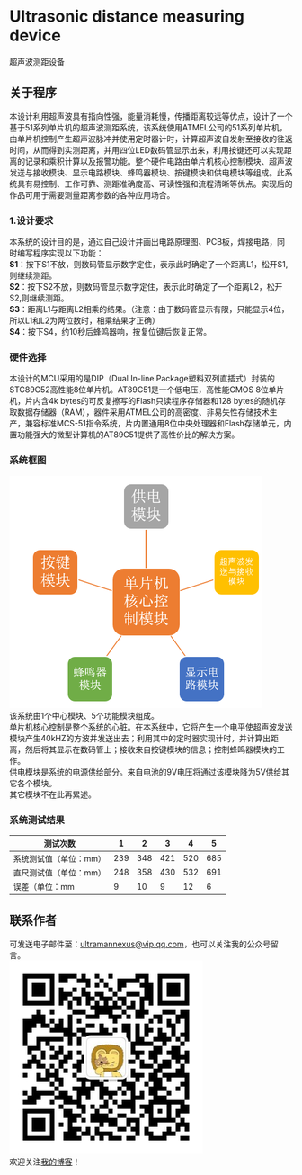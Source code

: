 # Ultrasonic distance measuring device 
超声波测距设备
## 关于程序
本设计利用超声波具有指向性强，能量消耗慢，传播距离较远等优点，设计了一个基于51系列单片机的超声波测距系统，该系统使用ATMEL公司的51系列单片机，由单片机控制产生超声波脉冲并使用定时器计时，计算超声波自发射至接收的往返时间，从而得到实测距离，并用四位LED数码管显示出来，利用按键还可以实现距离的记录和乘积计算以及报警功能。整个硬件电路由单片机核心控制模块、超声波发送与接收模块、显示电路模块、蜂鸣器模块、按键模块和供电模块等组成。此系统具有易控制、工作可靠、测距准确度高、可读性强和流程清晰等优点。实现后的作品可用于需要测量距离参数的各种应用场合。
### 1.设计要求<br>  
本系统的设计目的是，通过自己设计并画出电路原理图、PCB板，焊接电路，同时编写程序实现以下功能：<br>
**S1**：按下S1不放，则数码管显示数字定住，表示此时确定了一个距离L1，松开S1,则继续测距。<br>
**S2**：按下S2不放，则数码管显示数字定住，表示此时确定了一个距离L2，松开S2,则继续测距。<br>
**S3**：距离L1与距离L2相乘的结果。（注意：由于数码管显示有限，只能显示4位，所以L1和L2为两位数时，相乘结果才正确）<br>
**S4**：按下S4，约10秒后蜂鸣器响，按复位键后恢复正常。<br>

### 硬件选择<br>  
本设计的MCU采用的是DIP（Dual In-line Package塑料双列直插式）封装的STC89C52高性能8位单片机。AT89C51是一个低电压，高性能CMOS 8位单片机，片内含4k bytes的可反复擦写的Flash只读程序存储器和128 bytes的随机存取数据存储器（RAM），器件采用ATMEL公司的高密度、非易失性存储技术生产，兼容标准MCS-51指令系统，片内置通用8位中央处理器和Flash存储单元，内置功能强大的微型计算机的AT89C51提供了高性价比的解决方案。
### 系统框图
![](https://raw.githubusercontent.com/dqhplhzz2008/UDMD/master/zongkuangtu.png)<br>
该系统由1个中心模块、5个功能模块组成。<br>
单片机核心控制是整个系统的心脏。在本系统中，它将产生一个电平使超声波发送模块产生40kHZ的方波并发送出去；利用其中的定时器实现计时，并计算出距离，然后将其显示在数码管上；接收来自按键模块的信息；控制蜂鸣器模块的工作。<br>
供电模块是系统的电源供给部分。来自电池的9V电压将通过该模块降为5V供给其它各个模块。<br>
其它模块不在此再累述。<br>
### 系统测试结果
|测试次数|1|2|3|4|5|
| ---------- | -----------|---------- | -----------| ---------- | -----------|
|系统测试值（单位：mm）|239|348|421|520|685|
|直尺测试值（单位：mm）|248|358|430|532|691|
|误差（单位：mm|9|10|9|12|6|

## 联系作者
可发送电子邮件至：ultramannexus@vip.qq.com，也可以关注我的公众号留言。<br>
![](https://github.com/dqhplhzz2008/dqhplhzz2008.github.io/raw/master/weixingongzhonghao.jpg)  <br>
欢迎关注[我的博客](http://www.yushuai.me)！

